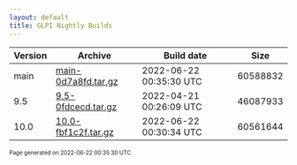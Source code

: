 ```yaml
---
layout: default
title: GLPI Nightly Builds
---
```


Version|Archive|Build date|Size
---|---|---|---
main|[main-0d7a8fd.tar.gz](main-0d7a8fd.tar.gz)|2022-06-22 00:35:30 UTC|60588832
9.5|[9.5-0fdcecd.tar.gz](9.5-0fdcecd.tar.gz)|2022-04-21 00:26:09 UTC|46087933
10.0|[10.0-fbf1c2f.tar.gz](10.0-fbf1c2f.tar.gz)|2022-06-22 00:30:34 UTC|60561644

<font size="1">Page generated on 2022-06-22 00:35:30 UTC</font>
